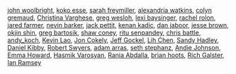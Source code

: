 [john woolbright](https://github.com/jwoolbright23),
[koko esse](https://github.com/KossiviEsse1),
[sarah freymiller](https://github.com/sfreymiller),
[alexandria watkins](https://github.com/Alexandria242),
[colyn gremaud](https://github.com/cgremaud),
[Christina Varghese](https://github.com/christinichka),
[greg wesloh](https://github.com/gwesloh),
[lexi baysinger](https://github.com/LexBay),
[rachel rolon](https://github.com/rrolon47),
[jared farmer](https://github.com/JFarm0),
[nevin barker](https://github.com/nevinbarker),
[jack pettit](https://github.com/jpettit0317),
[kenan kadic](https://github.com/Kenan-Kadic),
[dan jaboor](https://github.com/ODSTL),
[jesse brown](https://github.com/C-Nug),
[okjin shin](http://github.com/creativeoj),
[greg bartosik](https://github.com/gregbartosik),
[shaw coney](https://github.com/coney-s),
[ritu senpandey](https://github.com/ritusp),
[chris battle](https://github.com/chrisb1005),
[andy_koch](https://github.com/RAndrewKoch),
[Kevin Lao](https://github.com/f00dog-x300),
[Jon Cokely](https://github.com/JonathanCokely),
[Jeff Gockel](https://github.com/EyeTyrant),
[Lih Chen](https://github.com/elseesea),
[Sandy Hadley](https://github.com/SMHadley),
[Daniel Kibby](https://github.com/kibbyd),
[Robert Swyers](https://github.com/baubsy),
[adam arras](https://github.com/aarras),
[seth stephanz](https://github.com/sethstephanz),
[Andie Johnson](https://github.com/An-dy1), 
[Emma Howard](https://github.com/emmachoward/), 
[Hasmik Varosyan](https://github.com/hasmikcoder),
[Rania Abdalla](https://github.com/raniabdalla),
[brian hoots](https://github.com/mainHoots),
[Rich Galster](https://github.com/RGalster),
[Ian Ramsey](https://github.com/i-ramsey/)